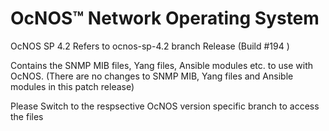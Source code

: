 # OcNOS™ Network Operating System 
OcNOS SP 4.2 Refers to ocnos-sp-4.2 branch Release (Build #194 )

Contains the SNMP MIB files, Yang files, Ansible modules etc. to use with OcNOS. (There are no changes to SNMP MIB, Yang files and Ansible modules in this patch release)

Please Switch to the respsective OcNOS version specific branch to access the files 




